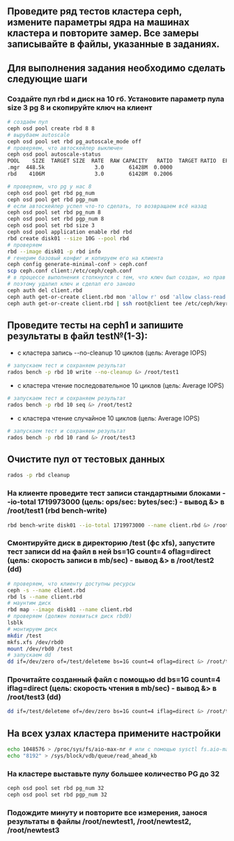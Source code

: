 ## Проведите ряд тестов кластера ceph, измените параметры ядра на машинах кластера и повторите замер. Все замеры записывайте в файлы, указанные в заданиях.

## Для выполнения задания необходимо сделать следующие шаги

### Создайте пул rbd и диск на 10 гб. Установите параметр пула size 3 pg 8 и скопируйте ключ на клиент
```bash
# создаём пул
ceph osd pool create rbd 8 8
# вырубаем autoscale
ceph osd pool set rbd pg_autoscale_mode off
# проверяем, что автоскейлер выключен
ceph osd pool autoscale-status
POOL    SIZE  TARGET SIZE  RATE  RAW CAPACITY   RATIO  TARGET RATIO  EFFECTIVE RATIO  BIAS  PG_NUM  NEW PG_NUM  AUTOSCALE  BULK
.mgr  448.5k                3.0        61428M  0.0000                                  1.0       1              on         False
rbd    4106M                3.0        61428M  0.2006                                  1.0       8          32  off        False

# проверяем, что pg у нас 8
ceph osd pool get rbd pg_num
ceph osd pool get rbd pgp_num
# если автоскейлер успел что-то сделать, то возвращаем всё назад
ceph osd pool set rbd pg_num 8
ceph osd pool set rbd pgp_num 8
ceph osd pool set rbd size 3
ceph osd pool application enable rbd rbd
rbd create disk01 --size 10G --pool rbd
# проверяем
rbd --image disk01 -p rbd info
# генерим базовый конфиг и копируем его на клиента
ceph config generate-minimal-conf > ceph.conf
scp ceph.conf client:/etc/ceph/ceph.conf
# в процессе выполнения столкнулся с тем, что ключ был создан, но прав клиенту не хватало,
# поэтому удалил ключ и сделал его заново
ceph auth del client.rbd
ceph auth get-or-create client.rbd mon 'allow r' osd 'allow class-read object_prefix rbd_children, allow rwx pool=rbd'
ceph auth get-or-create client.rbd | ssh root@client tee /etc/ceph/keyring
```
## Проведите тесты на ceph1 и запишите результаты в файл test№(1-3):
* с кластера запись --no-cleanup 10 циклов (цель: Average IOPS)
```bash
# запускаем тест и сохраняем результат
rados bench -p rbd 10 write --no-cleanup &> /root/test1
```
* с кластера чтение последовательное 10 циклов (цель: Average IOPS)
```bash
# запускаем тест и сохраняем результат
rados bench -p rbd 10 seq &> /root/test2
```
* с кластера чтение случайное 10 циклов (цель: Average IOPS)
```bash
# запускаем тест и сохраняем результат
rados bench -p rbd 10 rand &> /root/test3
```
## Очистите пул от тестовых данных
```bash
rados -p rbd cleanup
```
### На клиенте проведите тест записи стандартными блоками --io-total 1719973000 (цель: ops/sec: bytes/sec:) - вывод &> в /root/test1 (rbd bench-write)
```bash
rbd bench-write disk01 --io-total 1719973000 --name client.rbd &> /root/test1
```
### Смонтируйте диск в директорию /test (фс xfs), запустите тест записи dd на файл в ней bs=1G count=4 oflag=direct (цель: скорость записи в mb/sec) - вывод &> в /root/test2 (dd)
```bash
# проверяем, что клиенту доступны ресурсы
ceph -s --name client.rbd
rbd ls --name client.rbd
# маунтим диск
rbd map --image disk01 --name client.rbd
# проверяем (должен появиться диск rbd0)
lsblk
# монтируем диск
mkdir /test
mkfs.xfs /dev/rbd0
mount /dev/rbd0 /test
# запускаем dd
dd if=/dev/zero of=/test/deleteme bs=1G count=4 oflag=direct &> /root/test2
```
### Прочитайте созданный файл c помощью dd bs=1G count=4 iflag=direct (цель: скорость чтения в mb/sec) - вывод &> в /root/test3 (dd)
```bash
dd if=/test/deleteme of=/dev/zero bs=1G count=4 iflag=direct &> /root/test3
```
## На всех узлах кластера примените настройки
```bash
echo 1048576 > /proc/sys/fs/aio-max-nr # или с помощью sysctl fs.aio-max-nr=1048576
echo "8192" > /sys/block/vdb/queue/read_ahead_kb
```
### На кластере выставьте пулу большее количество PG до 32
```bash
ceph osd pool set rbd pg_num 32
ceph osd pool set rbd pgp_num 32
```
### Подождите минуту и повторите все измерения, занося результаты в файлы /root/newtest1, /root/newtest2, /root/newtest3
